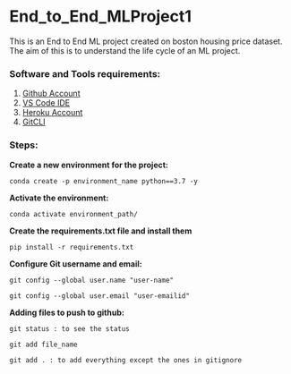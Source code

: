 # End_to_End_MLProject1

This is an End to End ML project created on boston housing price dataset. The aim of this is to understand the life cycle of an ML project.

### Software and Tools requirements:

1. [Github Account](https://github.com)
2. [VS Code IDE](https://code.visualstudio.com/)
3. [Heroku Account](https://www.heroku.com/)
4. [GitCLI](https://git-scm.com/book/en/v2/Getting-Started-The-Command-Line)

### Steps: 

**Create a new environment for the project:**

```
conda create -p environment_name python==3.7 -y
```

**Activate the environment:**

```
conda activate environment_path/
```

**Create the requirements.txt file and install them**

```
pip install -r requirements.txt
```

**Configure Git username and email:**

```
git config --global user.name "user-name"
```

```
git config --global user.email "user-emailid"
```

**Adding files to push to github:**

```
git status : to see the status
```

```
git add file_name

git add . : to add everything except the ones in gitignore
```



